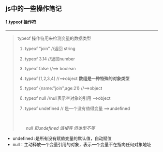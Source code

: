 ## js中的一些操作笔记



#### 1.typeof 操作符

---

> typeof 操作符用来检测变量的数据类型
>
> 1. typeof "join"                                //返回 string
>
> 2. typeof 3.14                                 //返回number
>
> 3. typeof false                                //==> boolean
>
> 4. typeof [1,2,3,4]                          //==>object  **数组是一种特殊的对象类型**
>
> 5. typeof {name:"join",age:21}    //==>object
>
> 6. typeof null                                  //null表示空对象的引用  ==>object
>
> 7. typeof undefined                      // 是一个没有值得变量  ==>undefined
>
>     ​              
>
>     ​         *null 和undefined 值相等 但类型不等*

* undefined :是所有没有赋值变量的默认值，自动赋值
* null：主动释放一个变量引用的对象，表示一个变量不在指向任何对象地址



